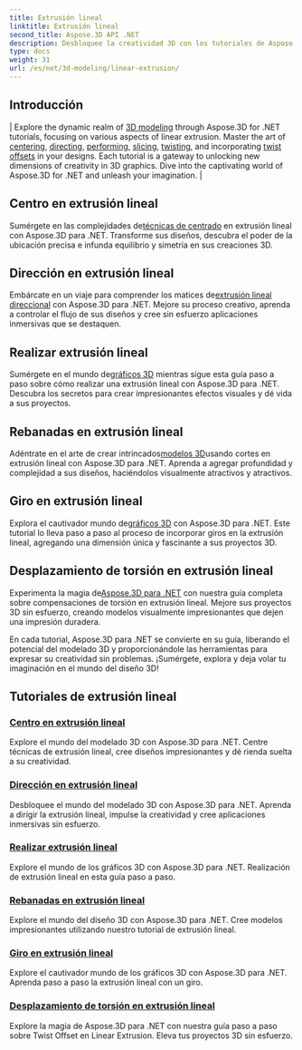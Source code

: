 ```yaml
---
title: Extrusión lineal
linktitle: Extrusión lineal
second_title: Aspose.3D API .NET
description: Desbloquee la creatividad 3D con los tutoriales de Aspose.3D para .NET. Domine las técnicas de extrusión lineal, mejore los diseños y mejore sus proyectos sin esfuerzo.
type: docs
weight: 31
url: /es/net/3d-modeling/linear-extrusion/
---
```

## Introducción
| Explore the dynamic realm of [3D modeling](./center-in-linear-extrusion/) through Aspose.3D for .NET tutorials, focusing on various aspects of linear extrusion. Master the art of [centering](./center-in-linear-extrusion/), [directing](./direction-in-linear-extrusion/), [performing](./performing-linear-extrusion/), [slicing](./slices-in-linear-extrusion/), [twisting](./twist-in-linear-extrusion/), and incorporating [twist offsets](./twist-offset-in-linear-extrusion/) in your designs. Each tutorial is a gateway to unlocking new dimensions of creativity in 3D graphics. Dive into the captivating world of Aspose.3D for .NET and unleash your imagination. |

## Centro en extrusión lineal
 Sumérgete en las complejidades de[técnicas de centrado](./center-in-linear-extrusion/) en extrusión lineal con Aspose.3D para .NET. Transforme sus diseños, descubra el poder de la ubicación precisa e infunda equilibrio y simetría en sus creaciones 3D.

## Dirección en extrusión lineal
 Embárcate en un viaje para comprender los matices de[extrusión lineal direccional](./direction-in-linear-extrusion/) con Aspose.3D para .NET. Mejore su proceso creativo, aprenda a controlar el flujo de sus diseños y cree sin esfuerzo aplicaciones inmersivas que se destaquen.

## Realizar extrusión lineal
 Sumérgete en el mundo de[gráficos 3D](./performing-linear-extrusion/) mientras sigue esta guía paso a paso sobre cómo realizar una extrusión lineal con Aspose.3D para .NET. Descubra los secretos para crear impresionantes efectos visuales y dé vida a sus proyectos.

## Rebanadas en extrusión lineal
 Adéntrate en el arte de crear intrincados[modelos 3D](./slices-in-linear-extrusion/)usando cortes en extrusión lineal con Aspose.3D para .NET. Aprenda a agregar profundidad y complejidad a sus diseños, haciéndolos visualmente atractivos y atractivos.

## Giro en extrusión lineal
 Explora el cautivador mundo de[gráficos 3D](./twist-in-linear-extrusion/) con Aspose.3D para .NET. Este tutorial lo lleva paso a paso al proceso de incorporar giros en la extrusión lineal, agregando una dimensión única y fascinante a sus proyectos 3D.

## Desplazamiento de torsión en extrusión lineal
 Experimenta la magia de[Aspose.3D para .NET](./twist-offset-in-linear-extrusion/) con nuestra guía completa sobre compensaciones de torsión en extrusión lineal. Mejore sus proyectos 3D sin esfuerzo, creando modelos visualmente impresionantes que dejen una impresión duradera.

En cada tutorial, Aspose.3D para .NET se convierte en su guía, liberando el potencial del modelado 3D y proporcionándole las herramientas para expresar su creatividad sin problemas. ¡Sumérgete, explora y deja volar tu imaginación en el mundo del diseño 3D!
## Tutoriales de extrusión lineal
### [Centro en extrusión lineal](./center-in-linear-extrusion/)
Explore el mundo del modelado 3D con Aspose.3D para .NET. Centre técnicas de extrusión lineal, cree diseños impresionantes y dé rienda suelta a su creatividad.
### [Dirección en extrusión lineal](./direction-in-linear-extrusion/)
Desbloquee el mundo del modelado 3D con Aspose.3D para .NET. Aprenda a dirigir la extrusión lineal, impulse la creatividad y cree aplicaciones inmersivas sin esfuerzo.
### [Realizar extrusión lineal](./performing-linear-extrusion/)
Explore el mundo de los gráficos 3D con Aspose.3D para .NET. Realización de extrusión lineal en esta guía paso a paso.
### [Rebanadas en extrusión lineal](./slices-in-linear-extrusion/)
Explore el mundo del diseño 3D con Aspose.3D para .NET. Cree modelos impresionantes utilizando nuestro tutorial de extrusión lineal.
### [Giro en extrusión lineal](./twist-in-linear-extrusion/)
Explore el cautivador mundo de los gráficos 3D con Aspose.3D para .NET. Aprenda paso a paso la extrusión lineal con un giro.
### [Desplazamiento de torsión en extrusión lineal](./twist-offset-in-linear-extrusion/)
Explore la magia de Aspose.3D para .NET con nuestra guía paso a paso sobre Twist Offset en Linear Extrusion. Eleva tus proyectos 3D sin esfuerzo.